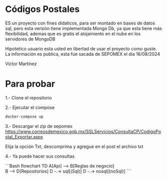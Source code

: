 # Códigos Postales

ES un proyecto con fines didaticos, para ser montado en bases de datos sql, pero esta versión tiene implementada Mongo Db, ya que esta tiene más flexibilidad, ademas que es gratis el alojamiento en el nube en los servidores de MongoDB

Hipotetico usuario esta usted en libertad de usar el proyecto como guste. La información es publica, esta fue sacada de SEPOMEX el dia 16/08/2024

Víctor Martínez

# Para probar

1.- Clone el repositorio

2.- Ejecutar el compose
```Bash
docker-compose up
```
3.- Descargar el zip de sepomex 
https://www.correosdemexico.gob.mx/SSLServicios/ConsultaCP/CodigoPostal_Exportar.aspx

Elija la opción Txt, descomprima y agregue en el post el archivo txt

4.- Ya puede hacer sus consultas

´´´Bash
flowchart TD
    A[Api] --> B[Reglas de negocio]    
    B --> D[Repositorios]
    D -.-> sql[(Sql)]
    D -.-> nosql[(noSql)]
´´´
